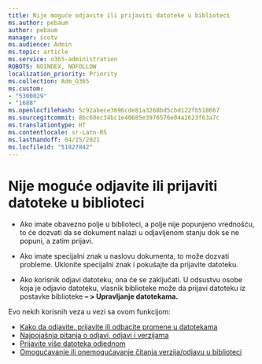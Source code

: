 ```yaml
---
title: Nije moguće odjavite ili prijaviti datoteke u biblioteci
ms.author: pebaum
author: pebaum
manager: scotv
ms.audience: Admin
ms.topic: article
ms.service: o365-administration
ROBOTS: NOINDEX, NOFOLLOW
localization_priority: Priority
ms.collection: Adm_O365
ms.custom:
- "5300029"
- "1688"
ms.openlocfilehash: 5c92abece3696cde81a3268bd5cbd122fb518667
ms.sourcegitcommit: 8bc60ec34bc1e40685e3976576e04a2623f63a7c
ms.translationtype: HT
ms.contentlocale: sr-Latn-RS
ms.lasthandoff: 04/15/2021
ms.locfileid: "51827842"
---
```

# <a name="unable-to-check-out-or-check-in-files-in-a-library"></a>Nije moguće odjavite ili prijaviti datoteke u biblioteci

- Ako imate obavezno polje u biblioteci, a polje nije popunjeno vrednošću, to će dozvati da se dokument nalazi u odjavljenom stanju dok se ne popuni, a zatim prijavi.

- Ako imate specijalni znak u naslovu dokumenta, to može dozvati probleme. Uklonite specijalni znak i pokušajte da prijavite datoteku.

- Ako korisnik odjavi datoteku, ona će se zaključati.  U odsustvu osobe koja je odjavio datoteku, vlasnik biblioteke može da prijavi datoteku iz postavke biblioteke **– > Upravljanje datotekama.**

Evo nekih korisnih veza u vezi sa ovom funkcijom:

- [Kako da odjavite, prijavite ili odbacite promene u datotekama](https://support.office.com/article/check-out-check-in-or-discard-changes-to-files-in-a-library-7e2c12a9-a874-4393-9511-1378a700f6de)
- [Najpojašnja pitanja o odjavi, odjavi i verzijama](https://support.office.com/article/Top-questions-about-check-out-check-in-and-versions-7E941339-E972-4C7A-A79A-80A1FCF84076)
- [Prijavite više datoteka odjednom](https://support.office.com/article/check-out-check-in-or-discard-changes-to-files-in-a-library-7e2c12a9-a874-4393-9511-1378a700f6de)
- [Omogućavanje ili onemogućavanje čitanja verzija/odjavu u biblioteci](https://support.office.com/article/enable-and-configure-versioning-for-a-list-or-library-1555d642-23ee-446a-990a-bcab618c7a37)
